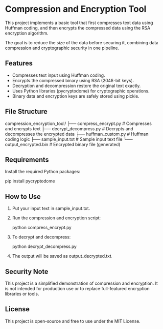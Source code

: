 # Compression and Encryption Tool

This project implements a basic tool that first compresses text data using Huffman coding, and then encrypts the compressed data using the RSA encryption algorithm.

The goal is to reduce the size of the data before securing it, combining data compression and cryptographic security in one pipeline.

## Features

- Compresses text input using Huffman coding.
- Encrypts the compressed binary using RSA (2048-bit keys).
- Decryption and decompression restore the original text exactly.
- Uses Python libraries (pycryptodome) for cryptographic operations.
- Binary data and encryption keys are safely stored using pickle.

## File Structure

compression_encryption_tool/
├── compress_encrypt.py       # Compresses and encrypts text
├── decrypt_decompress.py     # Decrypts and decompresses the encrypted data
├── huffman_custom.py         # Huffman coding logic
├── sample_input.txt          # Sample input text file
└── output_encrypted.bin      # Encrypted binary file (generated)

## Requirements

Install the required Python packages:

pip install pycryptodome

## How to Use

1. Put your input text in sample_input.txt.
2. Run the compression and encryption script:

   python compress_encrypt.py

3. To decrypt and decompress:

   python decrypt_decompress.py

4. The output will be saved as output_decrypted.txt.

## Security Note

This project is a simplified demonstration of compression and encryption. It is not intended for production use or to replace full-featured encryption libraries or tools.

## License

This project is open-source and free to use under the MIT License.
